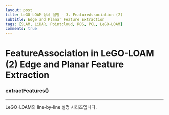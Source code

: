 ```yaml
---
layout: post
title: LeGO-LOAM 상세 설명 - 3. FeatureAssociation (2)
subtitle: Edge and Planar Feature Extraction
tags: [SLAM, LiDAR, Pointcloud, ROS, PCL, LeGO-LOAM]
comments: true
---
```


# FeatureAssociation in LeGO-LOAM (2) Edge and Planar Feature Extraction

### extractFeatures()



 
---

LeGO-LOAM의 line-by-line 설명 시리즈입니다.

